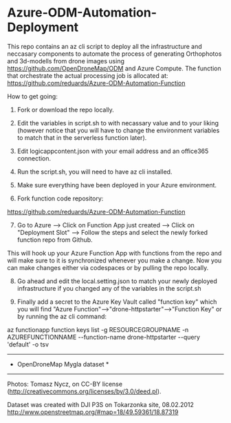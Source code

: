 # Azure-ODM-Automation-Deployment

This repo contains an az cli script to deploy all the infrastructure and neccasary components to automate the process of generating Orthophotos and 3d-modells from drone images using https://github.com/OpenDroneMap/ODM and Azure Compute. The function that orchestrate the actual processing job is allocated at:
https://github.com/reduards/Azure-ODM-Automation-Function

How to get going:

1. Fork or download the repo locally.

2. Edit the variables in script.sh to with necassary value and to your liking (however notice that you will have to change the environment variables to match that in the serverless function later).

3. Edit logicappcontent.json with your email address and an office365 connection.

4. Run the script.sh, you will need to have az cli installed.

5. Make sure everything have been deployed in your Azure environment.

6. Fork function code repository:

https://github.com/reduards/Azure-ODM-Automation-Function

7. Go to Azure --> Click on Function App just created --> Click on "Deployment Slot" --> Follow the steps and select the newly forked function repo from Github.

This will hook up your Azure Function App with functions from the repo and will make sure to it is synchronized whenever you make a change. Now you can make changes either via codespaces or by pulling the repo locally.

8. Go ahead and edit the local.setting.json to match your newly deployed infrastructure if you changed any of the variables in the script.sh

9. Finally add a secret to the Azure Key Vault called "function key" which you will find "Azure Function"-->"drone-httpstarter"-->"Function Key" or by running the az cli command:

az functionapp function keys list -g RESOURCEGROUPNAME -n AZUREFUNCTIONNAME --function-name drone-httpstarter --query 'default' -o tsv

---

* OpenDroneMap Mygla dataset *

---

Photos: Tomasz Nycz, on CC-BY license (http://creativecommons.org/licenses/by/3.0/deed.pl).

Dataset was created with DJI P3S on Tokarzonka site, 08.02.2012 
http://www.openstreetmap.org/#map=18/49.59361/18.87319


